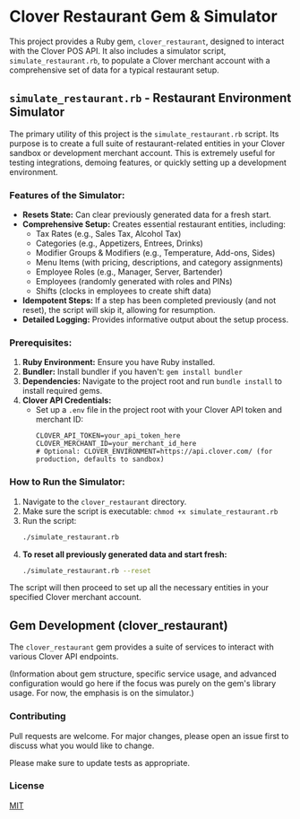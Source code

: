# Clover Restaurant Gem & Simulator

This project provides a Ruby gem, `clover_restaurant`, designed to interact with the Clover POS API. It also includes a simulator script, `simulate_restaurant.rb`, to populate a Clover merchant account with a comprehensive set of data for a typical restaurant setup.

## `simulate_restaurant.rb` - Restaurant Environment Simulator

The primary utility of this project is the `simulate_restaurant.rb` script. Its purpose is to create a full suite of restaurant-related entities in your Clover sandbox or development merchant account. This is extremely useful for testing integrations, demoing features, or quickly setting up a development environment.

### Features of the Simulator:

*   **Resets State:** Can clear previously generated data for a fresh start.
*   **Comprehensive Setup:** Creates essential restaurant entities, including:
    *   Tax Rates (e.g., Sales Tax, Alcohol Tax)
    *   Categories (e.g., Appetizers, Entrees, Drinks)
    *   Modifier Groups & Modifiers (e.g., Temperature, Add-ons, Sides)
    *   Menu Items (with pricing, descriptions, and category assignments)
    *   Employee Roles (e.g., Manager, Server, Bartender)
    *   Employees (randomly generated with roles and PINs)
    *   Shifts (clocks in employees to create shift data)
*   **Idempotent Steps:** If a step has been completed previously (and not reset), the script will skip it, allowing for resumption.
*   **Detailed Logging:** Provides informative output about the setup process.

### Prerequisites:

1.  **Ruby Environment:** Ensure you have Ruby installed.
2.  **Bundler:** Install bundler if you haven't: `gem install bundler`
3.  **Dependencies:** Navigate to the project root and run `bundle install` to install required gems.
4.  **Clover API Credentials:**
    *   Set up a `.env` file in the project root with your Clover API token and merchant ID:
        ```
        CLOVER_API_TOKEN=your_api_token_here
        CLOVER_MERCHANT_ID=your_merchant_id_here
        # Optional: CLOVER_ENVIRONMENT=https://api.clover.com/ (for production, defaults to sandbox)
        ```

### How to Run the Simulator:

1.  Navigate to the `clover_restaurant` directory.
2.  Make sure the script is executable: `chmod +x simulate_restaurant.rb`
3.  Run the script:
    ```bash
    ./simulate_restaurant.rb
    ```
4.  **To reset all previously generated data and start fresh:**
    ```bash
    ./simulate_restaurant.rb --reset
    ```

The script will then proceed to set up all the necessary entities in your specified Clover merchant account.

## Gem Development (clover_restaurant)

The `clover_restaurant` gem provides a suite of services to interact with various Clover API endpoints.

(Information about gem structure, specific service usage, and advanced configuration would go here if the focus was purely on the gem's library usage. For now, the emphasis is on the simulator.)

### Contributing

Pull requests are welcome. For major changes, please open an issue first to discuss what you would like to change.

Please make sure to update tests as appropriate.

### License

[MIT](https://opensource.org/licenses/MIT)
